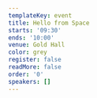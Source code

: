 ```yaml
---
templateKey: event
title: Hello from Space
starts: '09:30'
ends: '10:00'
venue: Gold Hall
color: grey
register: false
readMore: false
order: '0'
speakers: []
---
```



